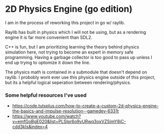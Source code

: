 # 2D Physics Engine (go edition)

I am in the process of reworking this project in go w/ raylib.

Raylib has built in physics which I will not be using, but as a rendering engine it is far more convenient than SDL2.

C++ is fun, but I am prioritizing learning the theory behind physics simulation here, not trying to become an expert in memory safe programming. Having a garbage collector is too good to pass up unless I end up trying to optomize it down the line.

The physics math is contained in a submodule that doesn't depend on raylib. I probobly wont ever use this physics engine outside of this project, but its a helpful logical seperation between rendering/physics.

### Some helpful resources I've used
- <https://code.tutsplus.com/how-to-create-a-custom-2d-physics-engine-the-basics-and-impulse-resolution--gamedev-6331t>
- <https://www.youtube.com/watch?v=emfGoBgE020&list=PLSlpr6o9vURwq3oxVZSimY8iC-cdd3kIs&index=4>
